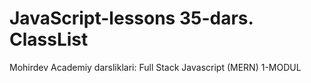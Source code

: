 # JavaScript-lessons 35-dars. ClassList
Mohirdev Academiy darsliklari: Full Stack Javascript (MERN) 1-MODUL

